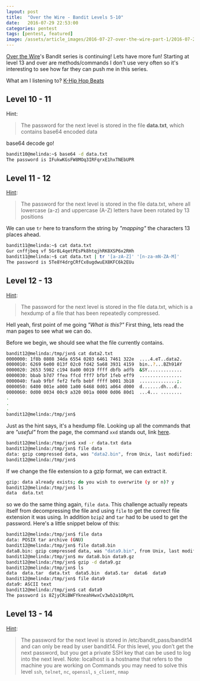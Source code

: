 ```yaml
---
layout: post
title:  "Over the Wire - Bandit Levels 5-10"
date:   2016-07-29 22:53:00
categories: pentest
tags: [pentest, featured]
image: /assets/article_images/2016-07-27-over-the-wire-part-1/2016-07-27.jpg
---
```


[Over the Wire](http://overthewire.org/wargames/)'s Bandit series is continuing! Lets have more fun! Starting at level 13 and over are methods/commands I don't use very often so it's interesting to see how far they can push me in this series. 

What am I listening to? [K-Hip Hop Beats](https://duckduckgo.com/l/?kh=-1&uddg=https%3A%2F%2Fopen.spotify.com%2Fuser%2Fspotify%2Fplaylist%2F4FtvCOlFKwqo2uPolnuypJ)

## Level 10 - 11

Hint:

> The password for the next level is stored in the file **data.txt**, which contains base64 encoded data

base64 decode go!

```sh
bandit10@melinda:~$ base64 -d data.txt
The password is IFukwKGsFW8MOq3IRFqrxE1hxTNEbUPR
```

## Level 11 - 12
[Hint](http://overthewire.org/wargames/bandit/bandit12.html):

> The password for the next level is stored in the file data.txt, where all lowercase (a-z) and uppercase (A-Z) letters have been rotated by 13 positions

We can use `tr` here to transform the string by *"mapping"* the characters 13 places ahead.

```sh
bandit11@melinda:~$ cat data.txt
Gur cnffjbeq vf 5Gr8L4qetPEsPk8htqjhRK8XSP6x2RHh
bandit11@melinda:~$ cat data.txt | tr '[a-zA-Z]' '[n-za-mN-ZA-M]'
The password is 5Te8Y4drgCRfCx8ugdwuEX8KFC6k2EUu
```

## Level 12 - 13
[Hint](http://overthewire.org/wargames/bandit/bandit13.html):

> The password for the next level is stored in the file data.txt, which is a hexdump of a file that has been repeatedly compressed. 

Hell yeah, first point of me going *"What is this?"* First thing, lets read the man pages to see what we can do.

Before we begin, we should see what the file currently contains.

```sh
bandit12@melinda:/tmp/jxn$ cat data2.txt
0000000: 1f8b 0808 34da 6554 0203 6461 7461 322e  ....4.eT..data2.
0000010: 6269 6e00 013f 02c0 fd42 5a68 3931 4159  bin..?...BZh91AY
0000020: 2653 5982 c194 8a00 0019 ffff dbfb adfb  &SY.............
0000030: bbab b7d7 ffea ffcd fff7 bfbf 1feb eff9  ................
0000040: faab 9fbf fef2 fefb bebf ffff b001 3b18  ..............;.
0000050: 6400 001e a000 1a00 6468 0d01 a064 d000  d.......dh...d..
0000060: 0d00 0034 00c9 a320 001a 0000 0d06 80d1  ...4... ........
.
.
.
bandit12@melinda:/tmp/jxn$

```

Just as the hint says, it's a hexdump file. Looking up all the commands that are *"useful"* from the page, the command `xxd` stands out, link [here](http://linux.die.net/man/1/xxd).

```sh
bandit12@melinda:/tmp/jxn$ xxd -r data.txt data
bandit12@melinda:/tmp/jxn$ file data
data: gzip compressed data, was "data2.bin", from Unix, last modified: Fri Nov 14 10:32:20 2014, max compression
bandit12@melinda:/tmp/jxn$
```

If we change the file extension to a gzip format, we can extract it.

```sh
gzip: data already exists; do you wish to overwrite (y or n)? y
bandit12@melinda:/tmp/jxn$ ls
data  data.txt
```

so we do the same thing again, `file data`. This challenge actually repeats itself from decompressing the file and using `file` to get the correct file extension it was using. In addition `bzip2` and  `tar` had to be used to get the password. Here's a little snippet below of this:

```sh
bandit12@melinda:/tmp/jxn$ file data
data: POSIX tar archive (GNU)
bandit12@melinda:/tmp/jxn$ file data8.bin
data8.bin: gzip compressed data, was "data9.bin", from Unix, last modified: Fri Nov 14 10:32:20 2014, max compression
bandit12@melinda:/tmp/jxn$ mv data8.bin data9.gz
bandit12@melinda:/tmp/jxn$ gzip -d data9.gz
bandit12@melinda:/tmp/jxn$ ls
data  data.tar  data.txt  data5.bin  data5.tar  data6  data9
bandit12@melinda:/tmp/jxn$ file data9
data9: ASCII text
bandit12@melinda:/tmp/jxn$ cat data9
The password is 8ZjyCRiBWFYkneahHwxCv3wb2a1ORpYL
```



## Level 13 - 14 
[Hint](http://overthewire.org/wargames/bandit/bandit13.html):

> The password for the next level is stored in /etc/bandit_pass/bandit14 and can only be read by user bandit14. For this level, you don’t get the next password, but you get a private SSH key that can be used to log into the next level. Note: localhost is a hostname that refers to the machine you are working on
> Commands you may need to solve this level
> `ssh`, `telnet`, `nc`, `openssl`, `s_client`, `nmap`












